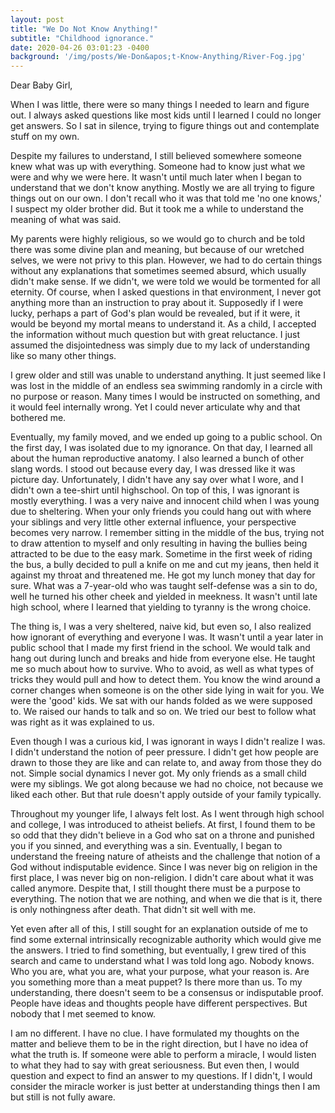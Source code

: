 ```yaml
---
layout: post
title: "We Do Not Know Anything!"
subtitle: "Childhood ignorance."
date: 2020-04-26 03:01:23 -0400
background: '/img/posts/We-Don&apos;t-Know-Anything/River-Fog.jpg'
---
```


Dear Baby Girl,

<p>When I was little, there were so many things I needed to learn and figure out. I always asked questions like most kids until I learned I could no longer get answers. So I sat in silence, trying to figure things out and contemplate stuff on my own.</p>

<p>Despite my failures to understand, I still believed somewhere someone knew what was up with everything. Someone had to know just what we were and why we were here. It wasn't until much later when I began to understand that we don't know anything. Mostly we are all trying to figure things out on our own. I don't recall who it was that told me 'no one knows,' I suspect my older brother did. But it took me a while to understand the meaning of what was said.</p>

<p>My parents were highly religious, so we would go to church and be told there was some divine plan and meaning, but because of our wretched selves, we were not privy to this plan.  However, we had to do certain things without any explanations that sometimes seemed absurd, which usually didn't make sense.  If we didn't, we were told we would be tormented for all eternity. Of course, when I asked questions in that environment, I never got anything more than an instruction to pray about it. Supposedly if I were lucky, perhaps a part of God's plan would be revealed, but if it were, it would be beyond my mortal means to understand it. As a child, I accepted the information without much question but with great reluctance.  I just assumed the disjointedness was simply due to my lack of understanding like so many other things.</p>


<p>I grew older and still was unable to understand anything. It just seemed like I was lost in the middle of an endless sea swimming randomly in a circle with no purpose or reason. Many times I would be instructed on something, and it would feel internally wrong. Yet I could never articulate why and that bothered me.</p>

<p>Eventually, my family moved, and we ended up going to a public school. On the first day, I was isolated due to my ignorance. On that day, I learned all about the human reproductive anatomy. I also learned a bunch of other slang words. I stood out because every day, I was dressed like it was picture day.  Unfortunately, I didn't have any say over what I wore, and I didn't own a tee-shirt until highschool. On top of this, I was ignorant is mostly everything.  I was a very naive and innocent child when I was young due to sheltering.  When your only friends you could hang out with where your siblings and very little other external influence, your perspective becomes very narrow. I remember sitting in the middle of the bus, trying not to draw attention to myself and only resulting in having the bullies being attracted to be due to the easy mark. Sometime in the first week of riding the bus, a bully decided to pull a knife on me and cut my jeans, then held it against my throat and threatened me. He got my lunch money that day for sure. What was a 7-year-old who was taught self-defense was a sin to do, well he turned his other cheek and yielded in meekness. It wasn't until late high school, where I learned that yielding to tyranny is the wrong choice.</p>

<p>The thing is, I was a very sheltered, naive kid, but even so, I also realized how ignorant of everything and everyone I was. It wasn't until a year later in public school that I made my first friend in the school. We would talk and hang out during lunch and breaks and hide from everyone else. He taught me so much about how to survive. Who to avoid, as well as what types of tricks they would pull and how to detect them. You know the wind around a corner changes when someone is on the other side lying in wait for you. We were the 'good' kids. We sat with our hands folded as we were supposed to. We raised our hands to talk and so on. We tried our best to follow what was right as it was explained to us.</p>

<p>Even though I was a curious kid, I was ignorant in ways I didn't realize I was. I didn't understand the notion of peer pressure. I didn't get how people are drawn to those they are like and can relate to, and away from those they do not. Simple social dynamics I never got. My only friends as a small child were my siblings. We got along because we had no choice, not because we liked each other. But that rule doesn't apply outside of your family typically.</p>

<p>Throughout my younger life, I always felt lost. As I went through high school and college, I was introduced to atheist beliefs. At first, I found them to be so odd that they didn't believe in a God who sat on a throne and punished you if you sinned, and everything was a sin. Eventually, I began to understand the freeing nature of atheists and the challenge that notion of a God without indisputable evidence. Since I was never big on religion in the first place, I was never big on non-religion. I didn't care about what it was called anymore. Despite that, I still thought there must be a purpose to everything. The notion that we are nothing, and when we die that is it, there is only nothingness after death. That didn't sit well with me.</p>

<p>Yet even after all of this, I still sought for an explanation outside of me to find some external intrinsically recognizable authority which would give me the answers. I tried to find something, but eventually, I grew tired of this search and came to understand what I was told long ago. Nobody knows. Who you are, what you are, what your purpose, what your reason is. Are you something more than a meat puppet? Is there more than us. To my understanding, there doesn't seem to be a consensus or indisputable proof. People have ideas and thoughts people have different perspectives. But nobody that I met seemed to know.</p>

<p>I am no different. I have no clue. I have formulated my thoughts on the matter and believe them to be in the right direction, but I have no idea of what the truth is. If someone were able to perform a miracle, I would listen to what they had to say with great seriousness. But even then, I would question and expect to find an answer to my questions. If I didn't, I would consider the miracle worker is just better at understanding things then I am but still is not fully aware.</p>

